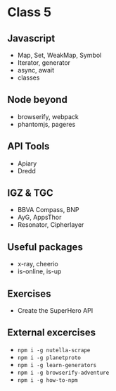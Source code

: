 # Class 5

## Javascript
  - Map, Set, WeakMap, Symbol
  - Iterator, generator
  - async, await
  - classes
  
## Node beyond
  - browserify, webpack
  - phantomjs, pageres

## API Tools
  - Apiary
  - Dredd

## IGZ & TGC
  - BBVA Compass, BNP
  - AyG, AppsThor
  - Resonator, Cipherlayer
  
## Useful packages
  - x-ray, cheerio
  - is-online, is-up

## Exercises
  - Create the SuperHero API

## External excercises
 - `npm i -g nutella-scrape`
 - `npm i -g planetproto`
 - `npm i -g learn-generators`
 - `npm i -g browserify-adventure`
 - `npm i -g how-to-npm`
 

